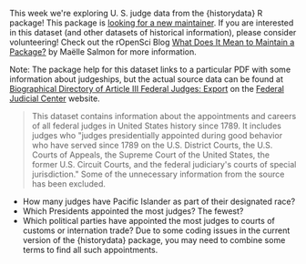 This week we're exploring U. S. judge data from the {historydata} R package! 
This package is [looking for a new maintainer](https://github.com/ropensci/historydata/issues/23).
If you are interested in this dataset (and other datasets of historical information), please consider volunteering!
Check out the rOpenSci Blog [What Does It Mean to Maintain a Package?](https://ropensci.org/blog/2023/02/07/what-does-it-mean-to-maintain-a-package/) by Maëlle Salmon for more information.

Note: The package help for this dataset links to a particular PDF with some information about judgeships, but the actual source data can be found at [Biographical Directory of Article III Federal Judges: Export](https://www.fjc.gov/history/judges/biographical-directory-article-iii-federal-judges-export) on the [Federal Judicial Center](https://www.fjc.gov/) website.

> This dataset contains information about the appointments and careers of all federal judges in United States history since 1789. It includes judges who "judges presidentially appointed during good behavior who have served since 1789 on the U.S. District Courts, the U.S. Courts of Appeals, the Supreme Court of the United States, the former U.S. Circuit Courts, and the federal judiciary's courts of special jurisdiction." Some of the unnecessary information from the source has been excluded.

- How many judges have Pacific Islander as part of their designated race?
- Which Presidents appointed the most judges? The fewest?
- Which political parties have appointed the most judges to courts of customs or internation trade? Due to some coding issues in the current version of the {historydata} package, you may need to combine some terms to find all such appointments.
